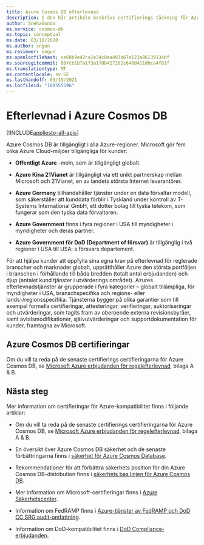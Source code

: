 ```yaml
---
title: Azure Cosmos DB efterlevnad
description: I den här artikeln beskrivs certifierings täckning för Azure Cosmos DB erbjudanden för regelefterlevnad.
author: SnehaGunda
ms.service: cosmos-db
ms.topic: conceptual
ms.date: 03/18/2020
ms.author: sngun
ms.reviewer: sngun
ms.openlocfilehash: ce68b9e42ca1e34c8ea493b67e123a86139134bf
ms.sourcegitcommit: 867cb1b7a1f3a1f0b427282c648d411d0ca4f81f
ms.translationtype: MT
ms.contentlocale: sv-SE
ms.lasthandoff: 03/19/2021
ms.locfileid: "100555596"
---
```

# <a name="compliance-in-azure-cosmos-db"></a>Efterlevnad i Azure Cosmos DB 
[!INCLUDE[appliesto-all-apis](includes/appliesto-all-apis.md)]

Azure Cosmos DB är tillgängligt i alla Azure-regioner. Microsoft gör fem olika Azure Cloud-miljöer tillgängliga för kunder:

* **Offentligt Azure** -moln, som är tillgängligt globalt.

* **Azure Kina 21Vianet** är tillgängligt via ett unikt partnerskap mellan Microsoft och 21Vianet, en av landets största Internet leverantörer.

* **Azure Germany** tillhandahåller tjänster under en data förvaltar modell, som säkerställer att kunddata förblir i Tyskland under kontroll av T-Systems International GmbH, ett dotter bolag till tyska telekom, som fungerar som den tyska data förvaltaren.

* **Azure Government** finns i fyra regioner i USA till myndigheter i myndigheter och deras partner. 

* **Azure Government för DoD (Department of försvar)** är tillgänglig i två regioner i USA till USA: s försvars departement.

För att hjälpa kunder att uppfylla sina egna krav på efterlevnad för reglerade branscher och marknader globalt, upprätthåller Azure den största portföljen i branschen i förhållande till båda bredden (totalt antal erbjudanden) och djup (antalet kund tjänster i utvärderings området).  Azures efterlevnadstjänster är grupperade i fyra kategorier – globalt tillämpliga, för myndigheter i USA, branschspecifika och regions- eller lands-/regionsspecifika.  Tjänsterna bygger på olika garantier som till exempel formella certifieringar, attesteringar, verifieringar, auktoriseringar och utvärderingar, som tagits fram av oberoende externa revisionsbyråer, samt avtalsmodifikationer, självutvärderingar och supportdokumentation för kunder, framtagna av Microsoft.

## <a name="azure-cosmos-db-certifications"></a>Azure Cosmos DB certifieringar  

Om du vill ta reda på de senaste certifierings certifieringarna för Azure Cosmos DB, se [Microsoft Azure erbjudanden för regelefterlevnad](https://azure.microsoft.com/resources/microsoft-azure-compliance-offerings/), bilaga A & B.  

## <a name="next-steps"></a>Nästa steg

Mer information om certifieringar för Azure-kompatibilitet finns i följande artiklar:

* Om du vill ta reda på de senaste certifierings certifieringarna för Azure Cosmos DB, se [Microsoft Azure erbjudanden för regelefterlevnad](https://azure.microsoft.com/resources/microsoft-azure-compliance-offerings/), bilaga A & B.  

* En översikt över Azure Cosmos DB säkerhet och de senaste förbättringarna finns i [säkerhet för Azure Cosmos Database](database-security.md).

* Rekommendationer för att förbättra säkerhets position för din Azure Cosmos DB-distribution finns i [säkerhets bas linjen för Azure Cosmos DB](security-baseline.md). 

* Mer information om Microsoft-certifieringar finns i [Azure Säkerhetscenter](https://azure.microsoft.com/support/trust-center/).

* Information om FedRAMP finns i [Azure-tjänster av FedRAMP och DoD CC SRG audit-omfattning](../azure-government/compliance/azure-services-in-fedramp-auditscope.md).

* Information om DoD-kompatibilitet finns i [DoD Compliance-erbjudanden](/microsoft-365/compliance/offering-dod-disa-l2-l4-l5).
